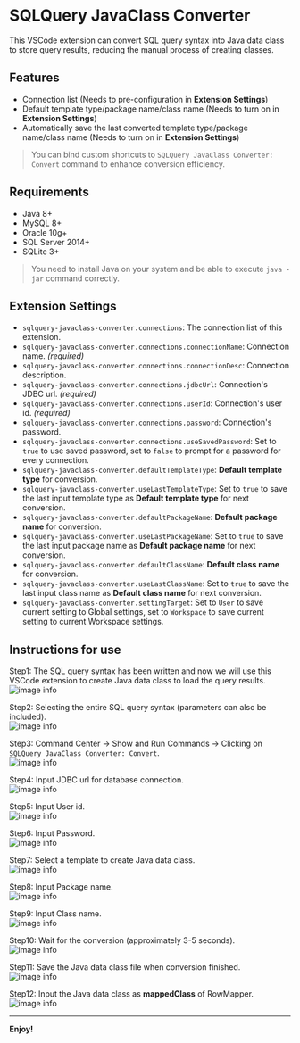 # SQLQuery JavaClass Converter
This VSCode extension can convert SQL query syntax into Java data class to store query results, reducing the manual process of creating classes.

## Features
 - Connection list (Needs to pre-configuration in **Extension Settings**)
 - Default template type/package name/class name (Needs to turn on in **Extension Settings**)
 - Automatically save the last converted template type/package name/class name (Needs to turn on in **Extension Settings**)

> You can bind custom shortcuts to `SQLQuery JavaClass Converter: Convert` command to enhance conversion efficiency.

## Requirements
- Java 8+
- MySQL 8+
- Oracle 10g+
- SQL Server 2014+
- SQLite 3+

> You need to install Java on your system and be able to execute `java -jar` command correctly.

## Extension Settings
* `sqlquery-javaclass-converter.connections`: The connection list of this extension.
* `sqlquery-javaclass-converter.connections.connectionName`: Connection name. _(required)_
* `sqlquery-javaclass-converter.connections.connectionDesc`: Connection description.
* `sqlquery-javaclass-converter.connections.jdbcUrl`: Connection's JDBC url. _(required)_
* `sqlquery-javaclass-converter.connections.userId`: Connection's user id. _(required)_
* `sqlquery-javaclass-converter.connections.password`: Connection's password.
* `sqlquery-javaclass-converter.connections.useSavedPassword`: Set to `true` to use saved password, set to `false` to prompt for a password for every connection.
* `sqlquery-javaclass-converter.defaultTemplateType`: **Default template type** for conversion.
* `sqlquery-javaclass-converter.useLastTemplateType`: Set to `true` to save the last input template type as **Default template type** for next conversion.
* `sqlquery-javaclass-converter.defaultPackageName`: **Default package name** for conversion.
* `sqlquery-javaclass-converter.useLastPackageName`: Set to `true` to save the last input package name as **Default package name** for next conversion.
* `sqlquery-javaclass-converter.defaultClassName`: **Default class name** for conversion.
* `sqlquery-javaclass-converter.useLastClassName`: Set to `true` to save the last input class name as **Default class name** for next conversion.
* `sqlquery-javaclass-converter.settingTarget`: Set to `User` to save current setting to Global settings, set to `Workspace` to save current setting to current Workspace settings.

## Instructions for use
Step1: The SQL query syntax has been written and now we will use this VSCode extension to create Java data class to load the query results.<br />
![image info](./images/step01.png)

Step2: Selecting the entire SQL query syntax (parameters can also be included).<br />
![image info](./images/step02.png)

Step3: Command Center -> Show and Run Commands -> Clicking on `SQLQuery JavaClass Converter: Convert`.<br />
![image info](./images/step03.png)

Step4: Input JDBC url for database connection.<br />
![image info](./images/step04.png)

Step5: Input User id.<br />
![image info](./images/step05.png)

Step6: Input Password.<br />
![image info](./images/step06.png)

Step7: Select a template to create Java data class.<br />
![image info](./images/step07.png)

Step8: Input Package name.<br />
![image info](./images/step08.png)

Step9: Input Class name.<br />
![image info](./images/step09.png)

Step10: Wait for the conversion (approximately 3-5 seconds).<br />
![image info](./images/step10.png)

Step11: Save the Java data class file when conversion finished.<br />
![image info](./images/step11.png)

Step12: Input the Java data class as **mappedClass** of RowMapper.<br />
![image info](./images/step12.png)

---

**Enjoy!**
